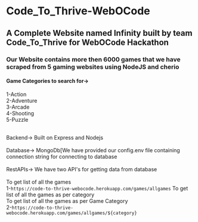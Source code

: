 # Code_To_Thrive-WebOCode
## A Complete Website named Infinity built by team Code_To_Thrive for WebOCode Hackathon
### Our Website contains more then 6000 games that we have scraped from 5 gaming websites using NodeJS and cherio
#### Game Categories to search for->
1-Action<br>
2-Adventure<br>
3-Arcade<br>
4-Shooting<br>
5-Puzzle<br>


<br>Backend-> Built on Express and Nodejs<br>
<br>Database-> MongoDb[We have provided our config.env file containing connection string for connecting to database<br>
<br>RestAPIs-> We have two API's for getting data from database<br>
<br>To get list of all the games<br>
1-`https://code-to-thrive-webocode.herokuapp.com/games/allgames`
To get list of all the games as per category<br>
To get list of all the games as per Game Category<br>
2-`https://code-to-thrive-webocode.herokuapp.com/games/allgames/${category}`<br>
